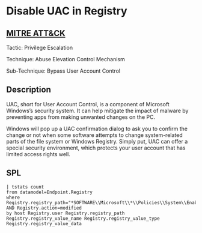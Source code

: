 # Disable UAC in Registry

## [MITRE ATT&CK](https://attack.mitre.org/techniques/T1548/002/)
Tactic: Privilege Escalation

Technique: Abuse Elevation Control Mechanism

Sub-Technique: Bypass User Account Control

## Description
UAC, short for User Account Control, is a component of Microsoft Windows’s security system. It can help mitigate the impact of malware by preventing apps from making unwanted changes on the PC.

Windows will pop up a UAC confirmation dialog to ask you to confirm the change or not when some software attempts to change system-related parts of the file system or Windows Registry. Simply put, UAC can offer a special security environment, which protects your user account that has limited access rights well.

## SPL
```spl
| tstats count 
from datamodel=Endpoint.Registry 
where Registry.registry_path="*SOFTWARE\\Microsoft\\*\\Policies\\System\\EnableLUA" AND Registry.action=modified 
by host Registry.user Registry.registry_path Registry.registry_value_name Registry.registry_value_type Registry.registry_value_data
```